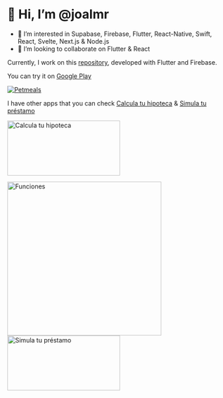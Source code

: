# 👋 Hi, I’m @joalmr
- 👀 I’m interested in Supabase, Firebase, Flutter, React-Native, Swift, React, Svelte, Next.js & Node.js
- 💞️ I’m looking to collaborate on Flutter & React


Currently, I work on this [repository](https://github.com/joalmr/petmeals), developed with Flutter and Firebase.

You can try it on [Google Play](https://play.google.com/store/apps/details?id=com.joalmr.petmeals)

[![Petmeals](https://lh3.googleusercontent.com/pw/AP1GczPK0d7nMc0ZdOPWFlaP8DJH9BHhN-L9SBeCjKyXFAmfDsCyzCX9kUxmc880cvQ7oXFNvT3SG_DcOmvjxXyT13Gzqd36nS13CX7qhpbghe9UhrNwXOzxr7ajUr55VRB2x-ZAvLU96V65IH4-z_BjZYVcn6GHKqeKFMzfkObZzCk4W9wAahE4kEOESaJzaB4GDA3irkwHIUynNT6Gr7pmfaB1qOT7OQG92YHTUQ5UhdIViSpbTUdhg3oRsUs96Dl-qou-J747WQaGUEHKN0jsH4H7TTZu53yyCgZ71-mLRt3ggyLu1Iq58b6LmpjrV-Q_4hzI1d8-Tvo90a7nxAg0kbcuL9r1dCWjtoS-yisi2JjCnQQV-Cdq8zCGU_GwrsHqp0y4_tTQUELL4j-rSelmUAWX1yio8WztLGAvuE7TvsU0VqQH4aIAMy0L1HFl7Bjxr19EuNxYDzdXPMCuGRwxNJ3xR4x0LGfMdHbKElaqzKV3ZL_6-quNkOTNhgtHcB7gdJ86fX2LpYURk3eov69hd75JAnxIGbV0e-93C4IaTZbrDlL3V30EDL0qfGv6MAXqG16XGSnCpdLYc6Ov7a83MteYbEkktKQ4FmR9o6BzWyqO7iOCdw9B4kERU74R9AYpvSGCA0iCOD2IzudyaIVoO1c0mmM4Qy_YkSWUrWkaiNM4G63DDqwZRCjxAQar6mBx1lRAZXE35bRSv4NnEajrnklGv49SKvmTCpjmrl87u37zbusi7JkO_b9zD6jP0oeYLbqH3oLtTFtXs6K-sqBiMoB4g7Y1mZecRCQhH-NvEh1bEubR1wb4HpLhbv2HH8WY2ey3O4mgwBI3NCkdnXJMRBCILLNgeHkEgVSnF-S5oFrp0dEna37Fxvxfh0kXG-Wqx6u1TId6ahPyU9Pry3ehL6n-M3M=w1024-h500-s-no-gm?authuser=0)](https://play.google.com/store/apps/details?id=com.joalmr.petmeals)

I have other apps that you can check [Calcula tu hipoteca](https://play.google.com/store/apps/details?id=com.aedev.hipoteca) & [Simula tu préstamo](https://play.google.com/store/apps/details?id=com.aedev.prestamo)

[<img src="https://lh3.googleusercontent.com/pw/AP1GczMlF7b3LvMMLtXjqMmeC7aCcHvTalx5HUJ6_rryZYca1iCB11ETyJfB21gxYFxP97uC_uMhRR0g6puKGDz-o7cruKX12F0-BEALXryq0HsfxKkOint6VaQhhclSWH2d6rn0bIPEnoEwojrlWwmlapMRuyV2ujC5dNEuJu_N3HSrP_iRrWflSG8IKyFaXwug7zlNeFO5jRlk0swa7wkVn3pPMF2HGdGm_MXDri7dW6Oc_mILtm8H6qUpB0OB1iHDyfCw4eoNPfX1XofyyDl1MaxVXdWqIbf_xUrT9H5x3JWQJgsKdJ6ci_F3_qi1gttYGdrKj5IjO1lCcwhQWJhJpnzBMeIXlZe0M6aptEv-607cipzy61vzrFWanf2bkTvXsN3uUO6D0mEXYIkQlwnonR6wBgFra-z3Gu7hQIJrIDgdvSO_cQImcAe9Cn-6e4h6YBiXH5qVMTH3gR-OI00JKtdUZ02f-rxfGlj568UQP7baOfgIcxHOCMmQfX4eZPsUSPrA_vRxK0xvNYJQT8cNBbaGeod2dmP1d3GkQBIQwkwQB9ITcKRCEpbKYhMlqB6rA4SQU1-exn_drAsM1qRUdMIAKjKYdg6kZBd2pyL_dT5dmXO3SRaR73jQq_s6AjSZVL-YKHL5lJGLU-5n-7qv3BwjSk3uzrv9OOlKBeHt6gxaCKIlbLB1cUn1EmviSndg-JfiXl8icEBBDjOwirUXyJoL98lJVXmcIRkEb7w293XkFQpwZQM756WBtycm9AczvJBqfr4GDpK-dAz_8gpE4cuYb1PDjE8xA-Wt8OZUxu_wtkzbtC2bU0f1F6xGSFDgqS_ge2tBA3PUP6KAn_FVhU-WlFgG0d2oeQDwzTVgSS5-H1FqtvNbHfAfl3DIYFJ6dNprj94oJBoaxUyOdjLOXRQqLh8=w1024-h500-s-no-gm?authuser=0" 
alt="Calcula tu hipoteca" 
width="256" 
height="125" 
/>](https://play.google.com/store/apps/details?id=com.aedev.hipoteca)
[](https://play.google.com/store/apps/details?id=com.aedev.prestamo)


<img alt="Funciones" src="/assets/photos/hipoteca4.png" height="350px">
<picture>
<img 
src="https://lh3.googleusercontent.com/pw/AP1GczMyd-8mF5RL630Qs1D1qJkdVQh8488zocrqyeAWHsfnpY5V7i3Gw3XcHdGR2l4XPviYtjjP4nwxcH6Rb_wvwXzxuys3Q6_w6bYk4eRLIJ4L4USuKP6ryXRLhXQ3zjWkKeOv1wMPAOTiVlqXsVOfbo3TMw6wgqlzgLkj7V5eQPqShosKwwZnRzkQXeFs3jGEnKult-78QkUnI1FP3nSlgDOVL0qsskMRSmvShy8Riw0y6NxjIQkVQQYIFI1KWjfedKJJuulbxeLpPPeFZgeT28MUKepSar2cWlEML4FL7VMRysLhiO5Xc8jP4Qr46HAkGq3tWWMUHlw5FfTWUWDs0YEw3Y0OgXx-114_PTHLDVylb-AedboLrOUfVz3AUqRL-SJTmk9PNg64IZOEK5dBHMp8aNH7xnj3yGXxJh7vvgmTmZF-HV-w9pGAcLAf6SNtzk6kVTKAvHMlQE7gUCDg4sBMnpd6r7sAkJNpnJ4tBWefUDD44qemKw4KjENoXG1p8df-w2KVLYO8YgKNBKVylWM_VetXPmwsu4fPgwU-JusYKVkmy1z_O1JiMbcCbxYwa1GGKRHqTV0hcNJDCUR3bsLmqef8jz6IIUJswAIg36-13b7losZwDdZ22gA27Aqnd-gEi2x5qZyJ0DtTNfL-luIWA2eIebZrG2AZovHC3DYidp7ATDlUPq8FP-kE-m8RXEBUXk6WnkJy2lfTkn8cPXEnhXsnRYBIyffbTBhvS5bNoS07t83xijSDPM2OFBOlsSN9DbWcz3J3IElYsZ-ngtT7ZoCEc-i6AEyU2XMc1S4_6koWrI-GjBa9q3R3RrVT1pTH7WJzfei6wGybDVPDWbmtIGCSqYsX5TkRoOUQlyf4CoiQ1OJC7PR-Hwogk7YV5RuzORTkkjwnplFcsBELO4sobIE=w1024-h500-s-no-gm?authuser=0" 
alt="Simula tu préstamo" 
width="256" 
height="125" 
/>
</picture>


<!---
joalmr/joalmr is a ✨ special ✨ repository because its `README.md` (this file) appears on your GitHub profile.
You can click the Preview link to take a look at your changes.
--->
